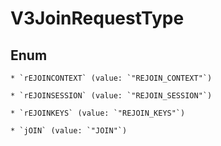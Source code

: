 
# V3JoinRequestType

## Enum


    * `rEJOINCONTEXT` (value: `"REJOIN_CONTEXT"`)

    * `rEJOINSESSION` (value: `"REJOIN_SESSION"`)

    * `rEJOINKEYS` (value: `"REJOIN_KEYS"`)

    * `jOIN` (value: `"JOIN"`)



